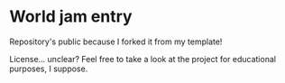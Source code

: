 # World jam entry

Repository's public because I forked it from my template!

License... unclear? Feel free to take a look at the project for educational purposes, I suppose.
